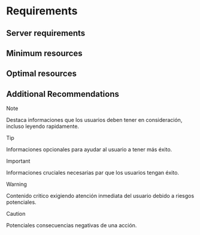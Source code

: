# Requirements

## Server requirements

## Minimum resources

## Optimal resources

## Additional Recommendations

> [!NOTE]
> Destaca informaciones que los usuarios deben tener en consideración, incluso leyendo rapidamente.

> [!TIP]
> Informaciones opcionales para ayudar al usuario a tener más éxito.

> [!IMPORTANT]
> Informaciones cruciales necesarias par que los usuarios tengan éxito.

> [!WARNING]
> Contenido critico exigiendo atención inmediata del usuario debido a riesgos potenciales.

> [!CAUTION]
> Potenciales consecuencias negativas de una acción.